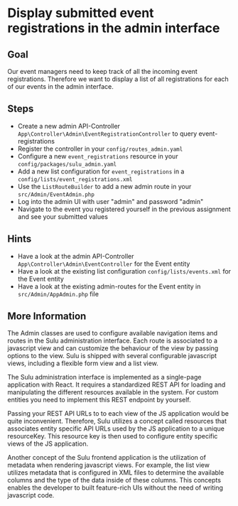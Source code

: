 Display submitted event registrations in the admin interface 
============================================================

Goal
----

Our event managers need to keep track of all the incoming event registrations. Therefore we want to
display a list of all registrations for each of our events in the admin interface.

Steps
-----

* Create a new admin API-Controller `App\Controller\Admin\EventRegistrationController` to query event-registrations
* Register the controller in your `config/routes_admin.yaml`
* Configure a new `event_registrations` resource in your `config/packages/sulu_admin.yaml`
* Add a new list configuration for `event_registrations` in a `config/lists/event_registrations.xml`
* Use the `ListRouteBuilder` to add a new admin route in your `src/Admin/EventAdmin.php`
* Log into the admin UI with user "admin" and password "admin"
* Navigate to the event you registered yourself in the previous assignment and see your submitted values

Hints
-----

* Have a look at the admin API-Controller `App\Controller\Admin\EventController` for the Event entity
* Have a look at the existing list configuration `config/lists/events.xml` for the Event entity
* Have a look at the existing admin-routes for the Event entity in `src/Admin/AppAdmin.php` file

More Information
----------------

The Admin classes are used to configure available navigation items and routes in the Sulu administration interface.
Each route is associated to a javascript view and can customize the behaviour of the view by passing options to the view.
Sulu is shipped with several configurable javascript views, including a flexible form view and a list view.

The Sulu administration interface is implemented as a single-page application with React. It requires a 
standardized REST API for loading and manipulating the different resources available in the system.
For custom entities you need to implement this REST endpoint by yourself.

Passing your REST API URLs to to each view of the JS application would be quite inconvenient.
Therefore, Sulu utilizes a concept called resources that associates entity specific API URLs used by the JS application 
to a unique resourceKey. This resource key is then used to configure entity specific views of the JS application.

Another concept of the Sulu frontend application is the utilization of metadata when rendering javascript views.
For example, the list view utilizes metadata that is configured in XML files to determine the available columns and the type
of the data inside of these columns. This concepts enables the developer to built feature-rich UIs without the need of writing
javascript code.
